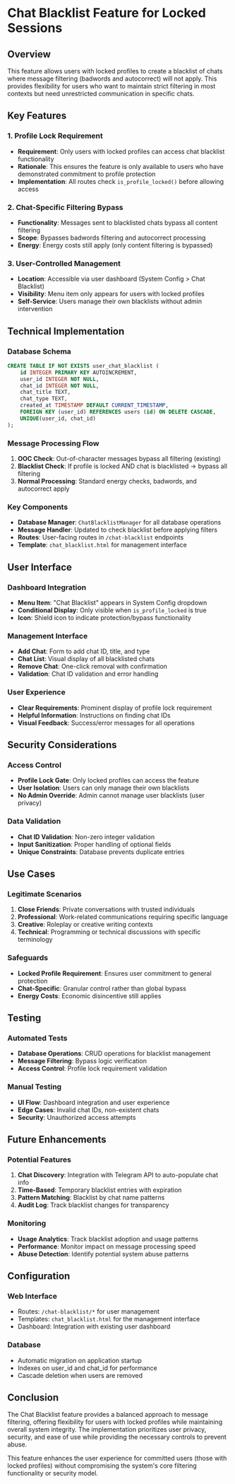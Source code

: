 # Chat Blacklist Feature for Locked Sessions

## Overview
This feature allows users with locked profiles to create a blacklist of chats where message filtering (badwords and autocorrect) will not apply. This provides flexibility for users who want to maintain strict filtering in most contexts but need unrestricted communication in specific chats.

## Key Features

### 1. Profile Lock Requirement
- **Requirement**: Only users with locked profiles can access chat blacklist functionality
- **Rationale**: This ensures the feature is only available to users who have demonstrated commitment to profile protection
- **Implementation**: All routes check `is_profile_locked()` before allowing access

### 2. Chat-Specific Filtering Bypass
- **Functionality**: Messages sent to blacklisted chats bypass all content filtering
- **Scope**: Bypasses badwords filtering and autocorrect processing
- **Energy**: Energy costs still apply (only content filtering is bypassed)

### 3. User-Controlled Management
- **Location**: Accessible via user dashboard (System Config > Chat Blacklist)
- **Visibility**: Menu item only appears for users with locked profiles
- **Self-Service**: Users manage their own blacklists without admin intervention

## Technical Implementation

### Database Schema
```sql
CREATE TABLE IF NOT EXISTS user_chat_blacklist (
    id INTEGER PRIMARY KEY AUTOINCREMENT,
    user_id INTEGER NOT NULL,
    chat_id INTEGER NOT NULL,
    chat_title TEXT,
    chat_type TEXT,
    created_at TIMESTAMP DEFAULT CURRENT_TIMESTAMP,
    FOREIGN KEY (user_id) REFERENCES users (id) ON DELETE CASCADE,
    UNIQUE(user_id, chat_id)
);
```

### Message Processing Flow
1. **OOC Check**: Out-of-character messages bypass all filtering (existing)
2. **Blacklist Check**: If profile is locked AND chat is blacklisted → bypass all filtering
3. **Normal Processing**: Standard energy checks, badwords, and autocorrect apply

### Key Components
- **Database Manager**: `ChatBlacklistManager` for all database operations
- **Message Handler**: Updated to check blacklist before applying filters
- **Routes**: User-facing routes in `/chat-blacklist` endpoints
- **Template**: `chat_blacklist.html` for management interface

## User Interface

### Dashboard Integration
- **Menu Item**: "Chat Blacklist" appears in System Config dropdown
- **Conditional Display**: Only visible when `is_profile_locked` is true
- **Icon**: Shield icon to indicate protection/bypass functionality

### Management Interface
- **Add Chat**: Form to add chat ID, title, and type
- **Chat List**: Visual display of all blacklisted chats
- **Remove Chat**: One-click removal with confirmation
- **Validation**: Chat ID validation and error handling

### User Experience
- **Clear Requirements**: Prominent display of profile lock requirement
- **Helpful Information**: Instructions on finding chat IDs
- **Visual Feedback**: Success/error messages for all operations

## Security Considerations

### Access Control
- **Profile Lock Gate**: Only locked profiles can access the feature
- **User Isolation**: Users can only manage their own blacklists
- **No Admin Override**: Admin cannot manage user blacklists (user privacy)

### Data Validation
- **Chat ID Validation**: Non-zero integer validation
- **Input Sanitization**: Proper handling of optional fields
- **Unique Constraints**: Database prevents duplicate entries

## Use Cases

### Legitimate Scenarios
1. **Close Friends**: Private conversations with trusted individuals
2. **Professional**: Work-related communications requiring specific language
3. **Creative**: Roleplay or creative writing contexts
4. **Technical**: Programming or technical discussions with specific terminology

### Safeguards
- **Locked Profile Requirement**: Ensures user commitment to general protection
- **Chat-Specific**: Granular control rather than global bypass
- **Energy Costs**: Economic disincentive still applies

## Testing

### Automated Tests
- **Database Operations**: CRUD operations for blacklist management
- **Message Filtering**: Bypass logic verification
- **Access Control**: Profile lock requirement validation

### Manual Testing
- **UI Flow**: Dashboard integration and user experience
- **Edge Cases**: Invalid chat IDs, non-existent chats
- **Security**: Unauthorized access attempts

## Future Enhancements

### Potential Features
1. **Chat Discovery**: Integration with Telegram API to auto-populate chat info
2. **Time-Based**: Temporary blacklist entries with expiration
3. **Pattern Matching**: Blacklist by chat name patterns
4. **Audit Log**: Track blacklist changes for transparency

### Monitoring
- **Usage Analytics**: Track blacklist adoption and usage patterns
- **Performance**: Monitor impact on message processing speed
- **Abuse Detection**: Identify potential system abuse patterns

## Configuration

### Web Interface
- Routes: `/chat-blacklist/*` for user management
- Templates: `chat_blacklist.html` for the management interface
- Dashboard: Integration with existing user dashboard

### Database
- Automatic migration on application startup
- Indexes on user_id and chat_id for performance
- Cascade deletion when users are removed

## Conclusion

The Chat Blacklist feature provides a balanced approach to message filtering, offering flexibility for users with locked profiles while maintaining overall system integrity. The implementation prioritizes user privacy, security, and ease of use while providing the necessary controls to prevent abuse.

This feature enhances the user experience for committed users (those with locked profiles) without compromising the system's core filtering functionality or security model.
